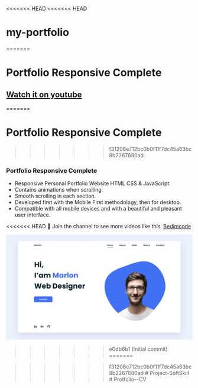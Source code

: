 <<<<<<< HEAD
<<<<<<< HEAD
# my-portfolio
=======
# Portfolio Responsive Complete
## [Watch it on youtube](https://youtu.be/AKNvTxWOdKw)
=======
# Portfolio Responsive Complete
>>>>>>> f31206e712bc0b0f11f7dc45a63bc8b2267680ad
### Portfolio Responsive Complete

- Responsive Personal Portfolio Website HTML CSS & JavaScript.
- Contains animations when scrolling.
- Smooth scrolling in each section.
- Developed first with the Mobile First methodology, then for desktop.
- Compatible with all mobile devices and with a beautiful and pleasant user interface.

<<<<<<< HEAD
💙 Join the channel to see more videos like this. [Bedimcode](https://www.youtube.com/@Bedimcode)

![preview img](/preview.png)

>>>>>>> e0db6b1 (Initial commit)
=======


>>>>>>> f31206e712bc0b0f11f7dc45a63bc8b2267680ad
#   P r o j e c t - S o f t S k i l l 
 
 #   P r o t f o l i o - - C V 
 
 